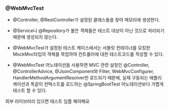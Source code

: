### @WebMvcTest

- @Controller, @RestController가 설정된 클래스들을 찾아 메모리에 생성한다.

- @Service나 @Repository가 붙은 객체들은 테스트 대상이 아닌 것으로 처리되기 때문에 생성되지 않는다.

- @WebMvcTest가 설정된 테스트 케이스에서는 서블릿 컨테이너를 모킹한 MockMvc타입의 객체를 목업하여 컨트롤러에 대한 테스트코드를 작성할 수 있다.

- @WebMvcTest 어노테이션을 사용하면 MVC 관련 설정인 @Controller, @ControllerAdvice, @JsonComponent와 Filter, WebMvcConfigurer,  HandlerMethodArgumentResolver만 로드되기 때문에, 실제 구동되는 애플리케이션과 똑같이 컨텍스트를 로드하는 @SpringBootTest 어노테이션보다 가볍게 테스트 할 수 있다.

외부 라이브러리 있으면 테스트 임플 해야해요